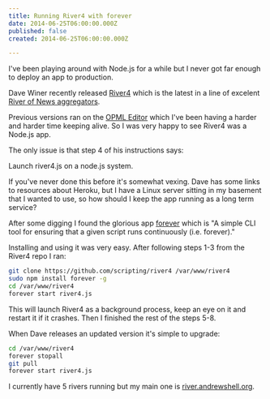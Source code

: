 ```yaml
---
title: Running River4 with forever
date: 2014-06-25T06:00:00.000Z
published: false
created: 2014-06-25T06:00:00.000Z

---
```


I've been playing around with Node.js for a while but I never got far enough to deploy an app to production.

Dave Winer recently released [River4](http://river4.smallpict.com/2014/06/04/welcomeToRiver4.html) which is the latest in a line of excelent [River of News aggregators](http://scripting.com/2014/06/02/whatIsARiverOfNewsAggregator.html).

Previous versions ran on the [OPML Editor](http://home.opml.org/) which I've been having a harder and harder time keeping alive. So I was very happy to see River4 was a Node.js app.

The only issue is that step 4 of his instructions says:

Launch river4.js on a node.js system.

If you've never done this before it's somewhat vexing. Dave has some links to resources about Heroku, but I have a Linux server sitting in my basement that I wanted to use, so how should I keep the app running as a long term service?

After some digging I found the glorious app [forever](https://www.npmjs.org/package/forever) which is "A simple CLI tool for ensuring that a given script runs continuously (i.e. forever)."

Installing and using it was very easy. After following steps 1-3 from the River4 repo I ran:

```bash
git clone https://github.com/scripting/river4 /var/www/river4
sudo npm install forever -g
cd /var/www/river4
forever start river4.js
```

This will launch River4 as a background process, keep an eye on it and restart it if it crashes. Then I finished the rest of the steps 5-8.

When Dave releases an updated version it's simple to upgrade:

```bash
cd /var/www/river4
forever stopall
git pull
forever start river4.js
```

I currently have 5 rivers running but my main one is [river.andrewshell.org](http://river.andrewshell.org/).

